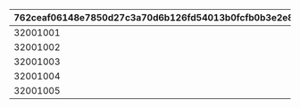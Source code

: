 |762ceaf06148e7850d27c3a70d6b126fd54013b0fcfb0b3e2e84eb8c15d3954c|9d2e8126eaf0ffdf008f2a725c876592d9a2af4815f26a933cd32878285e1ad2|876b68717ef11568d0f978f0de97fad4f57a00064c9073e8bd4c559f230a4d80|ceda08754e8a6b5eb625e0269a25e7cfa14f8f6a2c0dd42922511c7d18461f34|b501f61a633398a204ab66a6c92f342a67e9b2a9d39424a09a87f5d0fc211c35|c4045bb24fa6f2c6964e9569de8b5da09685981a0c08d9ea376c2a71d0c70c8d|
| --- | --- | --- | --- | --- | --- |
|32001001|1002|15|1|1|10701100|
|32001002|1002|15|1|2|10701101|
|32001003|1002|15|1|3|10701102|
|32001004|1003|15|1|4|10701103|
|32001005|1003|15|1|5|10701104|